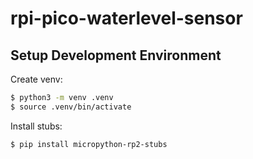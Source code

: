 # rpi-pico-waterlevel-sensor
 
## Setup Development Environment 

Create venv:
```bash
$ python3 -m venv .venv
$ source .venv/bin/activate
```

Install stubs:
```bash
$ pip install micropython-rp2-stubs
```

